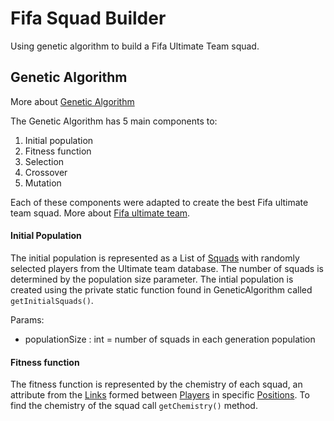 # Fifa Squad Builder

Using genetic algorithm to build a Fifa Ultimate Team squad.

## Genetic Algorithm

More about [Genetic Algorithm](https://towardsdatascience.com/introduction-to-genetic-algorithms-including-example-code-e396e98d8bf3)

The Genetic Algorithm has 5 main components to:
1. Initial population
2. Fitness function
3. Selection
4. Crossover
5. Mutation

Each of these components were adapted to create the best Fifa ultimate team squad. More about [Fifa ultimate team](https://www.ea.com/games/fifa/fifa-19/ultimate-team/beginners-guide-fut).

#### Initial Population

The initial population is represented as a List of [Squads](https://github.com/aoshiro10/fifa-squad-builder/blob/master/src/main/java/Squad.java) with randomly selected players from the Ultimate team database. The number of squads is determined by the population size parameter. The intial population is created using the private static function found in GeneticAlgorithm called ```getInitialSquads()```.

Params: 
- populationSize : int = number of squads in each generation population

#### Fitness function

The fitness function is represented by the chemistry of each squad, an attribute from the [Links](https://github.com/aoshiro10/fifa-squad-builder/blob/master/src/main/java/Link.java) formed between [Players](https://github.com/aoshiro10/fifa-squad-builder/blob/master/src/main/java/Player.java) in specific [Positions](https://github.com/aoshiro10/fifa-squad-builder/blob/master/src/main/java/Position.java). To find the chemistry of the squad call ```getChemistry()``` method.  
